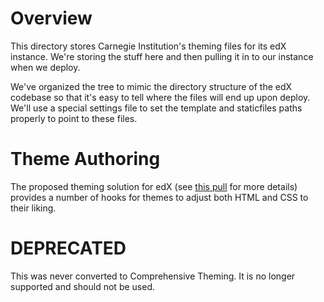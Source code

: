 Overview
========
This directory stores Carnegie Institution's theming files for its edX instance.
We're storing the stuff here and then pulling it in to our instance
when we deploy.

We've organized the tree to mimic the directory structure of the edX
codebase so that it's easy to tell where the files will end up upon
deploy. We'll use a special settings file to set the template and
staticfiles paths properly to point to these files.

Theme Authoring
===============
The proposed theming solution for edX (see [this pull](https://github.com/edx/edx-platform/pull/1907)
for more details) provides a number of hooks for themes to adjust
both HTML and CSS to their liking.

DEPRECATED
==========
This was never converted to Comprehensive Theming.
It is no longer supported and should not be used.
